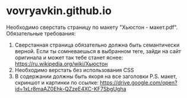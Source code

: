 # vovryavkin.github.io
Необходимо сверстать страницу по  макету "Хьюстон - макет.pdf". Обязательные требования:
1) Сверстанная страница обязательно должна быть семантически верной. Если ты сомневаешься в выбранном теге, зайди на сайт оригинала и может так тебе станет яснее: https://ru.wikipedia.org/wiki/Хьюстон
2) Необходимо верстать без использования CSS
3) В содержании должны быть якоря на все заголовки
P.S. макет, скриншот и картинки по ссылке: ﻿https://drive.google.com/open?id=1xLr8maAZ0Ehk-QZzeE4XC-KF7SbgUgha﻿
